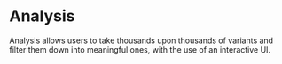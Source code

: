 # Analysis

Analysis allows users to take thousands upon thousands of variants and filter them down into meaningful ones, with the use
of an interactive UI.